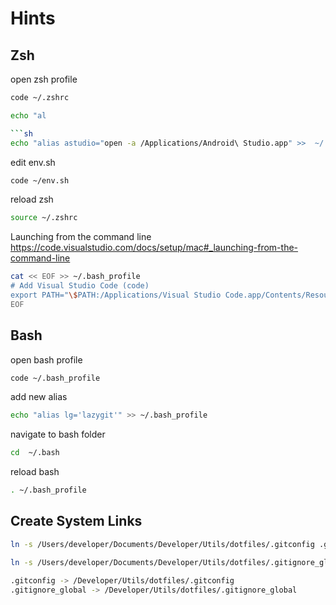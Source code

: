 # Hints

## Zsh

open zsh profile

```sh
code ~/.zshrc
```

```sh
echo "al

```sh
echo "alias astudio="open -a /Applications/Android\ Studio.app" >>  ~/.zshrc
```

edit env.sh

```zsh
code ~/env.sh
```

reload zsh

```zsh
source ~/.zshrc
```

Launching from the command line
https://code.visualstudio.com/docs/setup/mac#_launching-from-the-command-line

```sh
cat << EOF >> ~/.bash_profile
# Add Visual Studio Code (code)
export PATH="\$PATH:/Applications/Visual Studio Code.app/Contents/Resources/app/bin"
EOF
```

## Bash

open bash profile

```sh
code ~/.bash_profile
```

add new alias

```sh
echo "alias lg='lazygit'" >> ~/.bash_profile
```

navigate to bash folder

```sh
cd  ~/.bash
```

reload bash

```sh
. ~/.bash_profile
```

## Create System Links

```sh
ln -s /Users/developer/Documents/Developer/Utils/dotfiles/.gitconfig .gitconfig

ln -s /Users/developer/Documents/Developer/Utils/dotfiles/.gitignore_global .gitignore_global
```

```sh
.gitconfig -> /Developer/Utils/dotfiles/.gitconfig
.gitignore_global -> /Developer/Utils/dotfiles/.gitignore_global
```
